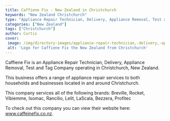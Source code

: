 ```yaml
---
title: Caffiene Fix - New Zealand in Christchurch
keywords: "New Zealand Christchurch"
type: "Appliance Repair Technician, Delivery, Appliance Removal, Test and Tag"
categories: ["New Zealand"]
tags: ["Christchurch"]
author: Curtis
cover: 
 image: /img/directory-images/appliance-repair-technician,-delivery,-appliance-removal,-test-and-tag/caffiene-fix.webp
 alt: 'Logo for Caffiene Fix the New Zealand from Christchurch'
---
```


Caffiene Fix is an Appliance Repair Technician, Delivery, Appliance Removal, Test and Tag Company operating in Christchurch, New Zealand.

This business offers a range of appliance repair services to both households and businesses located in and around Christchurch.

This company services all of the following brands: Breville, Rocket, Vibiemme, Isomac, Rancilio, Lelit, LaScala, Bezzera, Profitec

To check out this company you can view their website here: www.caffeinefix.co.nz.
